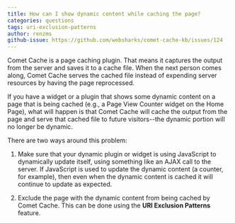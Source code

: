```yaml
---
title: How can I show dynamic content while caching the page?
categories: questions
tags: uri-exclusion-patterns
author: renzms
github-issue: https://github.com/websharks/comet-cache-kb/issues/124
---
```


Comet Cache is a page caching plugin. That means it captures the output from the server and saves it to a cache file. When the next person comes along, Comet Cache serves the cached file instead of expending server resources by having the page reprocessed.

If you have a widget or a plugin that shows some dynamic content on a page that is being cached (e.g., a Page View Counter widget on the Home Page), what will happen is that Comet Cache will cache the output from the page and serve that cached file to future visitors--the dynamic portion will no longer be dynamic.

There are two ways around this problem:

1. Make sure that your dynamic plugin or widget is using JavaScript to dynamically update itself, using something like an AJAX call to the server. If JavaScript is used to update the dynamic content (a counter, for example), then even when the dynamic content is cached it will continue to update as expected. 

2. Exclude the page with the dynamic content from being cached by Comet Cache. This can be done using the **URI Exclusion Patterns** feature.